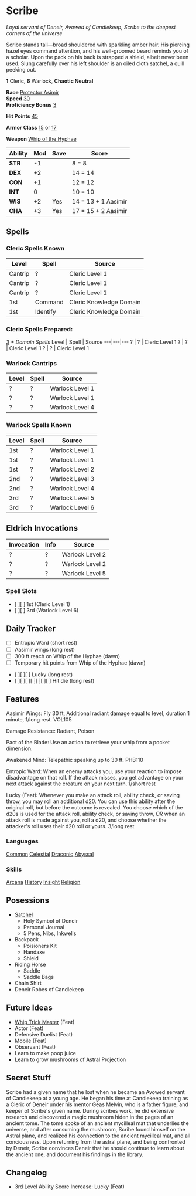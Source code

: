 # Scribe
_Loyal servant of Deneir, Avowed of Candlekeep, Scribe to the deepest corners of the universe_

Scribe stands tall—broad shouldered with sparkling amber hair. His piercing hazel eyes command attention, and his well-groomed beard reminds you of a scholar.  Upon the pack on his back is strapped a shield, albeit never been used.  Slung carefully over his left shoulder is an oiled cloth satchel, a quill peeking out. 

**1** Cleric, **6** Warlock, **Chaotic Neutral**   

**Race** [Protector Asimir](VOL105)   
**Speed** [30](. "Aasimir")  
**Proficiency Bonus** [3](. "Level 5")  

**Hit Points** 
[45](. "9 + (6 * (5+1))")  

**Armor Class** [15](. "13 Chain Shirt + 2 Dex") or  [17](. "13 Chain Shirt + 2 Dex + 2 Shield")

**Weapon** [Whip of the Hyphae](../item/Whip%20of%20the%20Hyphae.md)

Ability | Mod | Save | Score
--------|-----|------|-------
**STR** | -1  |      |  8 = 8
**DEX** | +2  |      | 14 = 14
**CON** | +1  |      | 12 = 12
**INT** |  0  |      | 10 = 10
**WIS** | +2  | Yes  | 14 = 13 + 1 Aasimir
**CHA** | +3  | Yes  | 17 = 15 + 2 Aasimir

## Spells 

### Cleric Spells Known
Level | Spell | Source |
---|---|---
Cantrip | ? | Cleric Level 1
Cantrip | ? | Cleric Level 1
Cantrip | ? | Cleric Level 1
1st | Command | Cleric Knowledge Domain
1st | Identify | Cleric Knowledge Domain

### Cleric Spells Prepared: 
_[3](. "2 WIS + 1 Level Cleric") + Domain Spells_
Level | Spell | Source
---|---|---
? | ? | Cleric Level 1
? | ? | Cleric Level 1
? | ? | Cleric Level 1

### Warlock Cantrips 
Level | Spell | Source
---|---|---
? | ? | Warlock Level 1
? | ? | Warlock Level 1
? | ? | Warlock Level 4

### Warlock Spells Known 
Level | Spell | Source
---|---|---
1st | ? | Warlock Level 1
1st | ? | Warlock Level 1
1st | ? | Warlock Level 2
2nd | ? | Warlock Level 3
2nd | ? | Warlock Level 4
3rd | ? | Warlock Level 5
3rd | ? | Warlock Level 6

## Eldrich Invocations
Invocation | Info | Source |
---|---|---
? | ? | Warlock Level 2
? | ? | Warlock Level 2
? | ? | Warlock Level 5

<!--
### Great Old One Expanded Spell List
_Currently not using any of these_
Spell Level | Spells
--- | ---
1st | dissonant whispers, hideous laughter  
2nd | detect thoughts, phantasmal force  
3rd | clairvoyance, sending
4th | dominate beast, black tenticles 
5th | dominate person, telekenisis 
-->

### Spell Slots
- [ ][ ] 1st (Cleric Level 1)
- [ ][ ] 3rd (Warlock Level 6)

## Daily Tracker
- [ ] Entropic Ward (short rest) 
- [ ] Aasimir wings (long rest)
- [ ] 300 ft reach on Whip of the Hyphae (dawn)
- [ ] Temporary hit points from Whip of the Hyphae (dawn)
- [ ][ ][ ] Lucky (long rest)
- [ ][ ][ ][ ][ ][ ][ ] Hit die (long rest) 

## Features
Aasimir Wings: Fly 30 ft, Additional radiant damage equal to level, duration 1 minute, 1/long rest. VOL105   

Damage Resistance: Radiant, Poison  

Pact of the Blade: Use an action to retrieve your whip from a pocket dimension.  

Awakened Mind: Telepathic speaking up to 30 ft. PHB110

Entropic Ward: When an enemy attacks you, use your reaction to impose disadvantage on that roll. 
If the attack misses, you get advantage on your next attack against the creature on your next turn. 1/short rest

Lucky (Feat): Whenever you make an attack roll, ability check, or saving throw, you may roll an additional d20. You can use this ability after the original roll, but before the outcome is revealed. You choose which of the d20s is used for the attack roll, ability check, or saving throw, _OR_ when an attack roll is made against you, roll a d20, and choose whether the attacker's roll uses their d20 roll or yours. 3/long rest

### **Languages**
[Common](. "Aasimir")
[Celestial](. "Aasimir")
[Draconic](. "Cloystered Scholar")
[Abyssal](. "Cloystered Scholar")

### **Skills**
[Arcana](. "Cloystered Scholar")
[History](. "Cloystered Scholar")
[Insight](. "Cleric")
[Religion](. "Cleric")

## **Posessions**
- [Satchel](<../item/Satchel of Candlekeep.md>)
  - Holy Symbol of Deneir  
  - Personal Journal   
  - 5 Pens, Nibs, Inkwells  
- Backpack
  - Poisioners Kit  
  - Handaxe  
  - Shield  
- Riding Horse
  - Saddle 
  - Saddle Bags
- Chain Shirt
- Deneir Robes of Candlekeep


## Future Ideas
- [Whip Trick Master](https://www.dandwiki.com/wiki/Whip_Trick_Master_(5e_Feat)) (Feat)   
- Actor (Feat)
- Defensive Duelist (Feat)  
- Mobile (Feat)  
- Observant (Feat)  
- Learn to make poop juice 
- Learn to grow mushrooms of Astral Projection 


## Secret Stuff
Scribe had a given name that he lost when he became an Avowed servant of Candlekeep at a young age. He began his time at Candlekeep training as a Cleric of Deneir under his mentor Geas Melvin, who is a father figure, and keeper of Scribe's given name. During scribes work, he did extensive research and discovered a magic mushroom hiden in the pages of an ancient tome. The tome spoke of an ancient mycilleal mat that underlies the universe, and after consuming the mushroom, Scribe found himself on the Astral plane, and realized his connection to the ancient mycilleal mat, and all conciousness. Upon returning from the astral plane, and being confronted by Deneir, Scribe convinces Deneir that he should continue to learn about the ancient one, and document his findings in the library.  


## Changelog 
- 3rd Level Ability Score Increase: Lucky (Feat)  


